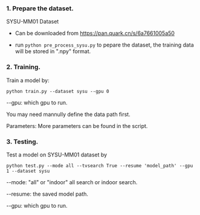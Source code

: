 
### 1. Prepare the dataset. 
   SYSU-MM01 Dataset

   - Can be downloaded from https://pan.quark.cn/s/6a7661005a50 

   - run `python pre_process_sysu.py` to pepare the dataset, the training data will be stored in ".npy" format.
 
### 2. Training.
Train a model by:
```
python train.py --dataset sysu --gpu 0

```

--gpu: which gpu to run.

You may need mannully define the data path first.

Parameters: More parameters can be found in the script.

### 3. Testing.
Test a model on SYSU-MM01 dataset by
```
python test.py --mode all --tvsearch True --resume 'model_path' --gpu 1 --dataset sysu

```

--mode: "all" or "indoor" all search or indoor search.

--resume: the saved model path.

--gpu: which gpu to run.

